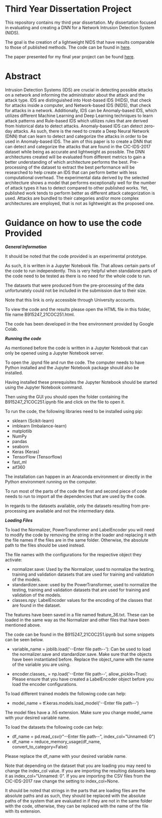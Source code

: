 # Third Year Dissertation Project

This repository contains my third year dissertation. My dissertation focused in evaluating and creating a DNN for a Network Intrusion Detection System (NIDS).

The goal is the creation of a lightweight NIDS that have results comparable to those of published methods. The code can be found in [here](/DNN_NIDS_FYP_2021/blob/main/Code/Dissertation_Code.ipynb).

The paper presented for my final year project can be found [here](/DNN_NIDS_FYP_2021/Dissertation%20PDF.pdf).

# Abstract

Intrusion Detection Systems (IDS) are crucial in detecting possible attacks on a network and informing the administrator about the attack and the attack type. IDS are distinguished into Host-based IDS (HIDS), that check for attacks inside a computer, and Network-based IDS (NIDS), that check for attacks in a network. Additionally, IDS can be Anomaly-based IDS, which utilizes different Machine Learning and Deep Learning techniques to learn attack patterns and Rule-based IDS which utilizes rules that are derived from historical data to detect attacks. Anomaly-based IDS can detect zero-day attacks. As such, there is the need to create a Deep Neural Network (DNN) that can learn to detect and categorize the attacks in order to be used in Anomaly-based IDS. The aim of this paper is to create a DNN that can detect and categorize the attacks that are found in the CIC-IDS-2017 dataset while being as accurate and lightweight as possible. The DNN architectures created will be evaluated from different metrics to gain a better understanding of which architecture performs the best. Pre-processing of the dataset to extract the best performance will be researched to help create an IDS that can perform better with less computational overhead. The experimental data derived by the selected architecture shows a model that performs exceptionally well for the number of attack types it has to detect compared to other published works. Yet, published work tends to perform better as different attack categorization is used. Attacks are bundled to their categories and/or more complex architectures are employed, that is not as lightweight as the proposed one.


# Guidance on how to use the code Provided

*********General Information*********

It should be noted that the code provided is an experimental prototype.

As such, it is written in a Jupyter Notebook file. That allows certain parts of
the code to run independently. This is very helpful when standalone parts of the code
need to be tested as there is no need for the whole code to run.

The datasets that were produced from the pre-processing of the data unfortunately
could not be included in the submission due to their size.

Note that this link is only accessible through University accounts.

To view the code and the results please open the HTML file in this folder, file name B915247_21COC251.html.

The code has been developed in the free environment provided by Google Colab.


*********Running the code*********

As mentioned before the code is written in a Jupyter Notebook that can only be opened
using a Jupyter Notebook server.

To open the .ipynd file and run the code. The computer needs to have Python installed and 
the Jupyter Notebook package should also be installed.

Having installed these prerequisites the Jupyter Notebook should be started using the Jupyter Notebook command.

Then using the GUI you should open the folder containing the B915247_21COC251.ipynb file and click on the file to open it.

To run the code, the following libraries need to be installed using pip:

* sklearn (Scikit-learn)
* imblearn (Imbalance-learn)
* matplotlib
* NumPy
* pandas
* seaborn
* Keras (Keras)
* TensorFlow (Tensorflow)
* fast_ml
* aif360

The installation can happen in an Anaconda environment or directly in the Python environment running on the computer.

To run most of the parts of the code the first and second piece of code needs to run to import all the dependencies that are used by the code.

In regards to the datasets available, only the datasets resulting from pre-processing are available and not the intermediary data.


*********Loading Files*********


To load the Normalizer, PowerTransformer and LabelEncoder you will need to modify the code by removing the string in the loader and replacing it 
with the file names if the files are in the same folder. Otherwise, the absolute path to the files should be used instead.

The file names with the configurations for the respective object they activate:
* normalizer.save: Used by the Normalizer, used to normalize the testing, training and validation datasets that are used for training and validation of the models.
* standardizer.save: used by the PowerTransformer, used to normalize the testing, training and validation datasets that are used for training and validation of the models.
* classes.npy: LabelEncoder values for the encoding of the classes that are found in the dataset.

The features have been saved in a file named feature_36.txt. These can be loaded in the same way as the Normalizer and other files
that have been mentioned above.

The code can be found in the B915247_21COC251.ipynb but some snippets can be seen below.

* variable_name = joblib.load('--Enter file path--'): Can be used to load the normalizer.save and standardizer.save. Make sure that the objects have been instantiated before.
Replace the object_name with the name of the variable you are using.

* encoder.classes_ = np.load('--Enter file path--', allow_pickle=True): Please ensure that you have created a LabelEncoder object before you load the encoder configurations.


To load different trained models the following code can help:

* model_name = tf.keras.models.load_model('--Enter file path--')

The model files have a .h5 extension. Make sure you change model_name with your desired variable name.

To load the datasets the following code can help:

* df_name = pd.read_csv(r"--Enter file path--", index_col="Unnamed: 0")
* df_name = reduce_memory_usage(df_name, convert_to_category=False)

Please replace the df_name with your desired variable name.

Note that depending on the dataset that you are loading you may need to change the index_col value.
If you are importing the resulting datasets keep it as index_col="Unnamed: 0". If you are importing the CSV files from the CIC-IDS-2017 raw change the setting to index_col=None.

It should be noted that strings in the parts that are loading files are the absolute paths and as such, they should be replaced with the absolute paths of the system
that are evaluated in if they are not in the same folder with the code, otherwise, they can be replaced with the name of the file with its extension.